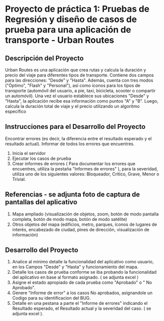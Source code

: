 # Proyecto de práctica 1: Pruebas de Regresión y diseño de casos de prueba para una aplicación de transporte - Urban Routes

## Descripción del Proyecto

Urban Routes es una aplicación que crea rutas y calcula la duración y precio del viaje para diferentes tipos de transporte.
Contiene dos campos para las direcciones: "Desde" y "Hasta". Además, cuenta con tres modos ("Óptimo", "Flash" y "Personal"), así como íconos para los tipos de transporte (automóvil del usuario, a pie, taxi, bicicleta, scooter o compartir un automóvil).
Una vez el usuario establece sus ubicaciones "Desde" y "Hasta", la aplicación recibe esa información como puntos "A" y "B". Luego, calcula la duración total de viaje y el precio utilizando un algoritmo específico

## Instrucciones para el Desarrollo del Proyecto

Encontrar errores (es decir, la diferencia entre el resultado esperado y el resultado actual). Informar de todos los errores que encuentres.

1. Inicia el servidor
2. Ejecutar los casos de prueba
3. Crear informes de errores ( Para documentar los errores que encuentres, utiliza la pestaña "Informes de errores"  ), para la severidad, utiliza uno de los siguientes valores: Bloqueador, Crítico, Grave, Menor o Trivial.

## Referencias - se adjunta foto de captura de pantallas del aplicativo

1. Mapa ampliado (visualización de objetos, zoom, botón de modo pantalla completa, botón de modo mapa, botón de modo satélite)
2. Otros objetos del mapa (edificios, metro, parques, íconos de lugares de interés, encabezado de ciudad, pines de dirección, visualización de información)

## Desarrollo del Proyecto

1. Analice al minimo detalle la funcionalidad del aplicativo como usuario, en los Campos "Desde" y "Hasta" y funcionamiento del mapa.
2. Detalle los casos de prueba conforme se iba probando la funcionalidad del aplicativo en base al formato asignado. ( se adjunta excel )
3. Asigne el estado apropiado de cada prueba como "Aprobado" o " No Aprobado".
4. Genere "Informe de error" a los casos No aprobados, asignandole un Codigo para su identificacion del BUG.
5. Detalle en una pestana a parte el "Informe de errores" indicando el Resultado esperado, el Resultado actual y la severidad del caso. ( se adjunta excel ).






